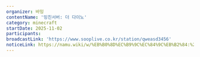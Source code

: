 ```yaml
---
organizer: 바밍
contentName: '밍친서버: 더 다이노'
category: minecraft
startDate: 2025-11-02
participants: 
broadcastLink: 'https://www.sooplive.co.kr/station/qweasd3456'
noticeLink: https://namu.wiki/w/%EB%B0%8D%EC%B9%9C%EC%84%9C%EB%B2%84:%20%EB%8D%94%20%EB%8B%A4%EC%9D%B4%EB%85%B8
---
```


